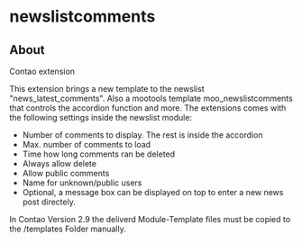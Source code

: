 newslistcomments
=================

About
-----

Contao extension

This extension brings a new template to the newslist "news_latest_comments".
Also a mootools template moo_newslistcomments that controls the accordion function and more.
The extensions comes with the following settings inside the newslist module:
* Number of comments to display. The rest is inside the accordion
* Max. number of comments to load
* Time how long comments ran be deleted
* Always allow delete
* Allow public comments
* Name for unknown/public users
* Optional, a message box can be displayed on top to enter a new news post directely.

In Contao Version 2.9 the deliverd Module-Template files must be copied to the /templates Folder manually.